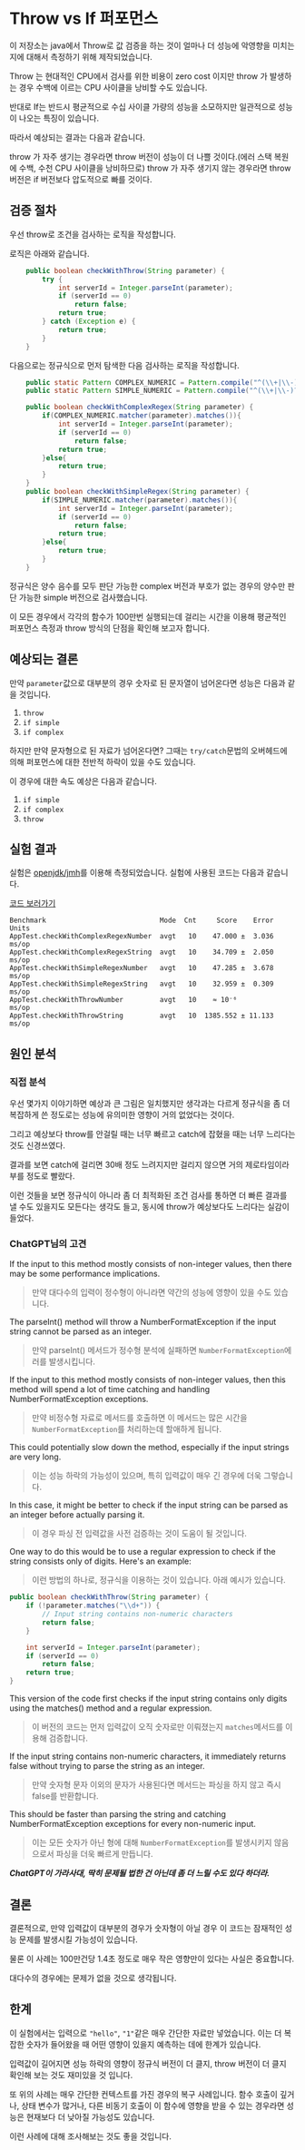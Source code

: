 # Throw vs If 퍼포먼스
이 저장소는 java에서 Throw로 값 검증을 하는 것이 얼마나 더 성능에 악영향을 미치는 지에 대해서 측정하기 위해 제작되었습니다.

Throw 는 현대적인 CPU에서 검사를 위한 비용이 zero cost 이지만 throw 가 발생하는 경우 수백에 이르는 CPU 사이클을 낭비할 수도 있습니다.

반대로 If는 반드시 평균적으로 수십 사이클 가량의 성능을 소모하지만 일관적으로 성능이 나오는 특징이 있습니다.

따라서 예상되는 결과는 다음과 같습니다.

throw 가 자주 생기는 경우라면 throw 버전이 성능이 더 나쁠 것이다.(에러 스택 복원에 수백, 수천 CPU 사이클을 낭비하므로)
throw 가 자주 생기지 않는 경우라면 throw 버전은 if 버전보다 압도적으로 빠를 것이다. 

## 검증 절차

우선 throw로 조건을 검사하는 로직을 작성합니다.

로직은 아래와 같습니다.

```java
    public boolean checkWithThrow(String parameter) {
        try {
            int serverId = Integer.parseInt(parameter);
            if (serverId == 0)
                return false;
            return true;
        } catch (Exception e) {
            return true;
        }
    }
```

다음으로는 정규식으로 먼저 탐색한 다음 검사하는 로직을 작성합니다.

```java
    public static Pattern COMPLEX_NUMERIC = Pattern.compile("^(\\+|\\-)?[0-9]+$");
    public static Pattern SIMPLE_NUMERIC = Pattern.compile("^(\\+|\\-)?[0-9]+$");

    public boolean checkWithComplexRegex(String parameter) {
        if(COMPLEX_NUMERIC.matcher(parameter).matches()){
            int serverId = Integer.parseInt(parameter);
            if (serverId == 0)
                return false;
            return true;
        }else{
            return true;
        }
    }
    public boolean checkWithSimpleRegex(String parameter) {
        if(SIMPLE_NUMERIC.matcher(parameter).matches()){
            int serverId = Integer.parseInt(parameter);
            if (serverId == 0)
                return false;
            return true;
        }else{
            return true;
        }
    }
```

정규식은 양수 음수를 모두 판단 가능한 complex 버전과 부호가 없는 경우의 양수만 판단 가능한 simple 버전으로 검사했습니다.

이 모든 경우에서 각각의 함수가 100만번 실행되는데 걸리는 시간을 이용해 평균적인 퍼포먼스 측정과 throw 방식의 단점을 확인해 보고자 합니다.

## 예상되는 결론

만약 `parameter`값으로 대부분의 경우 숫자로 된 문자열이 넘어온다면 성능은 다음과 같을 것입니다.

1. `throw`
1. `if simple`
1. `if complex`

하지만 만약 문자형으로 된 자료가 넘어온다면? 그때는 `try/catch`문법의 오버헤드에 의해 퍼포먼스에 대한 전반적 하락이 있을 수도 있습니다.

이 경우에 대한 속도 예상은 다음과 같습니다.

1. `if simple`
1. `if complex`
1. `throw`

## 실험 결과

실험은 [openjdk/jmh](https://github.com/openjdk/jmh)를 이용해 측정되었습니다.
실험에 사용된 코드는 다음과 같습니다.

[코드 보러가기](./app/src/jmh/java/com/egoavara/throwifperf/AppTest.java)

```
Benchmark                            Mode  Cnt     Score    Error  Units
AppTest.checkWithComplexRegexNumber  avgt   10    47.000 ±  3.036  ms/op
AppTest.checkWithComplexRegexString  avgt   10    34.709 ±  2.050  ms/op
AppTest.checkWithSimpleRegexNumber   avgt   10    47.285 ±  3.678  ms/op
AppTest.checkWithSimpleRegexString   avgt   10    32.959 ±  0.309  ms/op
AppTest.checkWithThrowNumber         avgt   10    ≈ 10⁻⁶           ms/op
AppTest.checkWithThrowString         avgt   10  1385.552 ± 11.133  ms/op
```

## 원인 분석

### 직접 분석

우선 몇가지 이야기하면 예상과 큰 그림은 일치했지만 생각과는 다르게 정규식을 좀 더 복잡하게 쓴 정도로는 성능에 유의미한 영향이 거의 없었다는 것이다.

그리고 예상보다 throw를 안걸릴 때는 너무 빠르고 catch에 잡혔을 때는 너무 느리다는 것도 신경쓰였다.

결과를 보면 catch에 걸리면 30배 정도 느려지지만 걸리지 않으면 거의 제로타임이라 부를 정도로 빨랐다.

이런 것들을 보면 정규식이 아니라 좀 더 최적화된 조건 검사를 통하면 더 빠른 결과를 낼 수도 있을지도 모든다는 생각도 들고, 동시에 throw가 예상보다도 느리다는 실감이 들었다.

### ChatGPT님의 고견

If the input to this method mostly consists of non-integer values, then there may be some performance implications.
> 만약 대다수의 입력이 정수형이 아니라면 약간의 성능에 영향이 있을 수도 있습니다.


The parseInt() method will throw a NumberFormatException if the input string cannot be parsed as an integer. 
> 만약 parseInt() 메서드가 정수형 분석에 실패하면 `NumberFormatException`에러를 발생시킵니다.

If the input to this method mostly consists of non-integer values, then this method will spend a lot of time catching and handling NumberFormatException exceptions. 
> 만약 비정수형 자료로 메서드를 호출하면 이 메서드는 많은 시간을 `NumberFormatException`를 처리하는데 할애하게 됩니다.

This could potentially slow down the method, especially if the input strings are very long.
> 이는 성능 하락의 가능성이 있으며, 특히 입력값이 매우 긴 경우에 더욱 그렇습니다.

In this case, it might be better to check if the input string can be parsed as an integer before actually parsing it. 
> 이 경우 파싱 전 입력값을 사전 검증하는 것이 도움이 될 것입니다.

One way to do this would be to use a regular expression to check if the string consists only of digits. Here's an example:
> 이런 방법의 하나로, 정규식을 이용하는 것이 있습니다. 아래 예시가 있습니다.

```java
public boolean checkWithThrow(String parameter) {
    if (!parameter.matches("\\d+")) {
        // Input string contains non-numeric characters
        return false;
    }

    int serverId = Integer.parseInt(parameter);
    if (serverId == 0)
        return false;
    return true;
}
````

This version of the code first checks if the input string contains only digits using the matches() method and a regular expression. 
> 이 버전의 코드는 먼저 입력값이 오직 숫자로만 이뤄졌는지 `matches`메서드를 이용해 검증합니다.

If the input string contains non-numeric characters, it immediately returns false without trying to parse the string as an integer. 
> 만약 숫자형 문자 이외의 문자가 사용된다면 메서드는 파싱을 하지 않고 즉시 false를 반환합니다.

This should be faster than parsing the string and catching NumberFormatException exceptions for every non-numeric input.
> 이는 모든 숫자가 아닌 형에 대해 `NumberFormatException`를 발생시키지 않음으로서 파싱을 더욱 빠르게 만듭니다.

***ChatGPT이 가라사대, 딱히 문제될 법한 건 아닌데 좀 더 느릴 수도 있다 하더라.***


## 결론
결론적으로, 만약 입력값이 대부분의 경우가 숫자형이 아닐 경우 이 코드는 잠재적인 성능 문제를 발생시킬 가능성이 있습니다.

물론 이 사례는 100만건당 1.4초 정도로 매우 작은 영향만이 있다는 사실은 중요합니다.

대다수의 경우에는 문제가 없을 것으로 생각됩니다.

## 한계
이 실험에서는 입력으로 `"hello"`, `"1"`같은 매우 간단한 자료만 넣었습니다.
이는 더 복잡한 숫자가 들어왔을 때 어떤 영향이 있을지 예측하는 데에 한계가 있습니다.

입력값이 길어지면 성능 하락의 영향이 정규식 버전이 더 클지, throw 버전이 더 클지 확인해 보는 것도 재미있을 것 입니다.

또 위의 사례는 매우 간단한 컨텍스트를 가진 경우의 복구 사례입니다. 함수 호출이 깊거나, 상태 변수가 많거나, 다른 비동기 호출이 이 함수에 영향을 받을 수 있는 경우라면 
성능은 현재보다 더 낮아질 가능성도 있습니다. 

이런 사례에 대해 조사해보는 것도 좋을 것입니다.